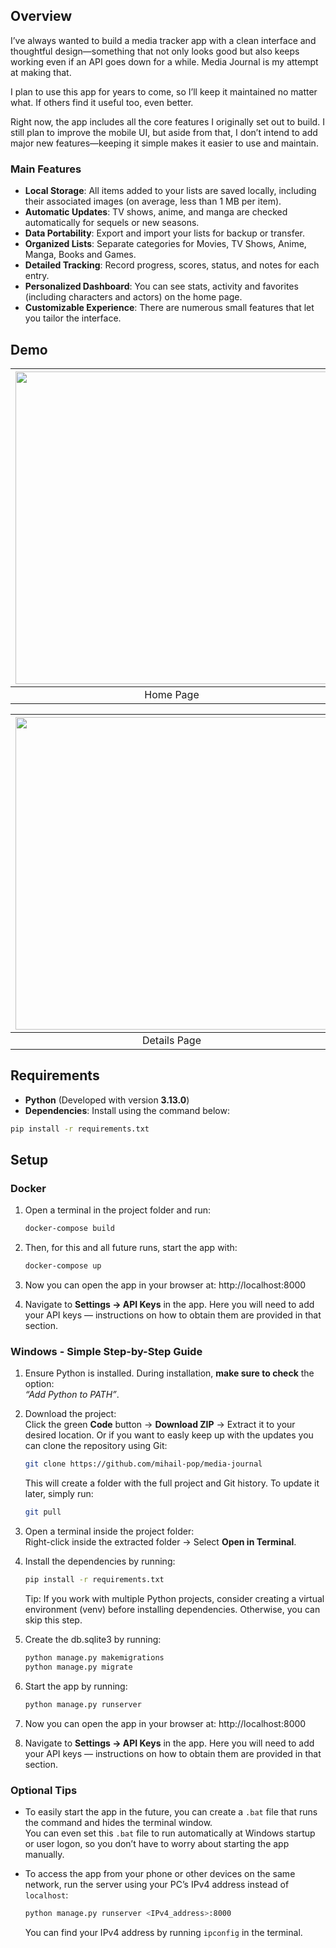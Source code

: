 ## Overview

I’ve always wanted to build a media tracker app with a clean interface and thoughtful design—something that not only looks good but also keeps working even if an API goes down for a while. Media Journal is my attempt at making that.

I plan to use this app for years to come, so I’ll keep it maintained no matter what. If others find it useful too, even better.

Right now, the app includes all the core features I originally set out to build. I still plan to improve the mobile UI, but aside from that, I don’t intend to add major new features—keeping it simple makes it easier to use and maintain.

### Main Features

- **Local Storage**:  All items added to your lists are saved locally, including their associated images (on average, less than 1 MB per item).
- **Automatic Updates**: TV shows, anime, and manga are checked automatically for sequels or new seasons.  
- **Data Portability**: Export and import your lists for backup or transfer.  
- **Organized Lists**: Separate categories for Movies, TV Shows, Anime, Manga, Books and Games.  
- **Detailed Tracking**: Record progress, scores, status, and notes for each entry.  
- **Personalized Dashboard**: You can see stats, activity and favorites (including characters and actors) on the home page.
- **Customizable Experience**: There are numerous small features that let you tailor the interface.

## Demo  
| <img src="https://github.com/user-attachments/assets/eaa68bd5-4090-42c6-9905-3aa2e82b26d7" width="500" /> | <img src="https://github.com/user-attachments/assets/1d5f49cb-7f0b-4fd7-93ba-5c77c8266884" width="500" /> |
| :-----------------------------------------: | :-----------------------------------------: |
|                 Home Page                    |               List Example                   |

| <img src="https://github.com/user-attachments/assets/8d4f32af-7adf-4f07-b048-2221cc245157" width="500" /> | <img src="https://github.com/user-attachments/assets/65ef3080-67b1-424a-a894-1276284c2567" width="500" /> |
| :-----------------------------------------: | :-----------------------------------------: |
|               Details Page                  |               Edit                   |

## Requirements  
- **Python** (Developed with version **3.13.0**)  
- **Dependencies**: Install using the command below:  

```sh
pip install -r requirements.txt
```
## Setup

### Docker 
1. Open a terminal in the project folder and run:
   ```sh
   docker-compose build
   ```
2. Then, for this and all future runs, start the app with:
   ```sh
   docker-compose up
   ```
3. Now you can open the app in your browser at: http://localhost:8000

4. Navigate to **Settings → API Keys** in the app.
   Here you will need to add your API keys — instructions on how to obtain them are provided in that section.

### Windows - Simple Step-by-Step Guide

1. Ensure Python is installed. During installation, **make sure to check** the option:  
   *“Add Python to PATH”*.

2. Download the project:  
   Click the green **Code** button → **Download ZIP** → Extract it to your desired location.
   Or if you want to easly keep up with the updates you can clone the repository using Git:
    ```sh
   git clone https://github.com/mihail-pop/media-journal
   ```
   This will create a folder with the full project and Git history. To update it later, simply run:
    ```sh
   git pull
   ```
4. Open a terminal inside the project folder:  
   Right-click inside the extracted folder → Select **Open in Terminal**.

5. Install the dependencies by running:  
   ```sh
   pip install -r requirements.txt
   ```
   Tip: If you work with multiple Python projects, consider creating a virtual environment (venv) before installing dependencies. Otherwise, you can skip this step.
   
6. Create the db.sqlite3 by running:
   ```sh
   python manage.py makemigrations
   python manage.py migrate
   ```
7. Start the app by running:
   ```sh
   python manage.py runserver
   ```
8. Now you can open the app in your browser at: http://localhost:8000
9. Navigate to **Settings → API Keys** in the app.
   Here you will need to add your API keys — instructions on how to obtain them are provided in that section.

### Optional Tips

- To easily start the app in the future, you can create a `.bat` file that runs the command and hides the terminal window.  
  You can even set this `.bat` file to run automatically at Windows startup or user logon, so you don’t have to worry about starting the app manually.

- To access the app from your phone or other devices on the same network, run the server using your PC’s IPv4 address instead of `localhost`:

  ```sh
  python manage.py runserver <IPv4_address>:8000
  ```
   You can find your IPv4 address by running `ipconfig` in the terminal.
